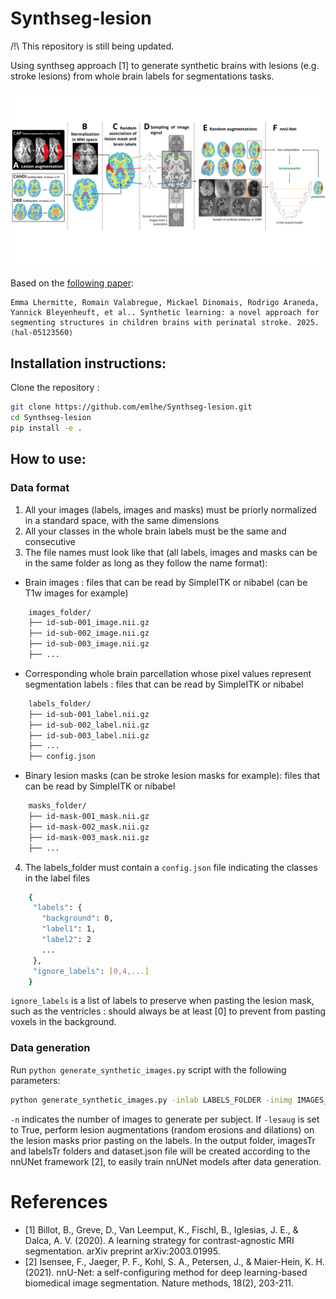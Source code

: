 # Synthseg-lesion

/!\ This repository is still being updated. 

Using synthseg approach [1] to generate synthetic brains with lesions (e.g. stroke lesions) from whole brain labels for segmentations tasks. 

<img src="synthsegLesion/images/schema_methode_general.png"  />

Based on the [following paper](https://hal.science/hal-05123560): 

    Emma Lhermitte, Romain Valabregue, Mickael Dinomais, Rodrigo Araneda, Yannick Bleyenheuft, et al.. Synthetic learning: a novel approach for segmenting structures in children brains with perinatal stroke. 2025. ⟨hal-05123560⟩ 


## Installation instructions:
Clone the repository :
```bash
git clone https://github.com/emlhe/Synthseg-lesion.git
cd Synthseg-lesion
pip install -e .
```

## How to use:

### Data format 
1. All your images (labels, images and masks) must be priorly normalized in a standard space, with the same dimensions
2. All your classes in the whole brain labels must be the same and consecutive
3. The file names must look like that (all labels, images and masks can be in the same folder as long as they follow the name format):

- Brain images : files that can be read by SimpleITK or nibabel (can be T1w images for example)
```bash
    images_folder/
    ├── id-sub-001_image.nii.gz
    ├── id-sub-002_image.nii.gz
    ├── id-sub-003_image.nii.gz
    ├── ...
```
- Corresponding whole brain parcellation whose pixel values represent segmentation labels : files that can be read by SimpleITK or nibabel 
```bash   
    labels_folder/
    ├── id-sub-001_label.nii.gz
    ├── id-sub-002_label.nii.gz
    ├── id-sub-003_label.nii.gz
    ├── ...
    ├── config.json
```

- Binary lesion masks (can be stroke lesion masks for example): files that can be read by SimpleITK or nibabel 
```bash
    masks_folder/
    ├── id-mask-001_mask.nii.gz
    ├── id-mask-002_mask.nii.gz
    ├── id-mask-003_mask.nii.gz
    ├── ...
```

4. The labels_folder must contain a ```config.json``` file indicating the classes in the label files  

```bash
    { 
     "labels": {
       "background": 0,
       "label1": 1,
       "label2": 2
       ...
     }, 
     "ignore_labels": [0,4,...]
    }
```

```ignore_labels``` is a list of labels to preserve when pasting the lesion mask, such as the ventricles : should always be at least [0] to prevent from pasting voxels in the background.  

### Data generation 

Run ```python generate_synthetic_images.py``` script with the following parameters:
   
```bash
python generate_synthetic_images.py -inlab LABELS_FOLDER -inimg IMAGES_FOLDER -inmask MASKS_FOLDER -o OUTPUT_FOLDER -n X -lesaug True
```

```-n``` indicates the number of images to generate per subject. If ```-lesaug``` is set to True, perform lesion augmentations (random erosions and dilations) on the lesion masks prior pasting on the labels. In the output folder, imagesTr and labelsTr folders and dataset.json file will be created according to the nnUNet framework [2], to easily train nnUNet models after data generation. 
 

# References 

- [1] Billot, B., Greve, D., Van Leemput, K., Fischl, B., Iglesias, J. E., & Dalca, A. V. (2020). A learning strategy for contrast-agnostic MRI segmentation. arXiv preprint arXiv:2003.01995.
- [2] Isensee, F., Jaeger, P. F., Kohl, S. A., Petersen, J., & Maier-Hein, K. H. (2021). nnU-Net: a self-configuring 
method for deep learning-based biomedical image segmentation. Nature methods, 18(2), 203-211.